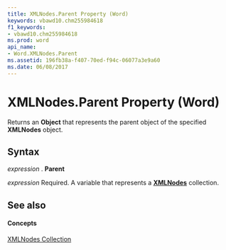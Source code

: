 ```yaml
---
title: XMLNodes.Parent Property (Word)
keywords: vbawd10.chm255984618
f1_keywords:
- vbawd10.chm255984618
ms.prod: word
api_name:
- Word.XMLNodes.Parent
ms.assetid: 196fb38a-f407-70ed-f94c-06077a3e9a60
ms.date: 06/08/2017
---
```



# XMLNodes.Parent Property (Word)

Returns an **Object** that represents the parent object of the specified **XMLNodes** object.


## Syntax

 _expression_ . **Parent**

 _expression_ Required. A variable that represents a **[XMLNodes](xmlnodes-object-word.md)** collection.


## See also


#### Concepts


[XMLNodes Collection](xmlnodes-object-word.md)

